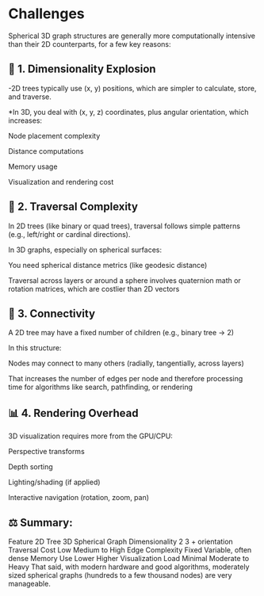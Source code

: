 # Challenges

Spherical 3D graph structures are generally more computationally intensive than their 2D counterparts, for a few key reasons:

## 🧮 1. Dimensionality Explosion

-2D trees typically use (x, y) positions, which are simpler to calculate, store, and traverse.

*In 3D, you deal with (x, y, z) coordinates, plus angular orientation, which increases:

Node placement complexity

Distance computations

Memory usage

Visualization and rendering cost

## 🔁 2. Traversal Complexity

In 2D trees (like binary or quad trees), traversal follows simple patterns (e.g., left/right or cardinal directions).

In 3D graphs, especially on spherical surfaces:

You need spherical distance metrics (like geodesic distance)

Traversal across layers or around a sphere involves quaternion math or rotation matrices, which are costlier than 2D vectors

## 🔗 3. Connectivity

A 2D tree may have a fixed number of children (e.g., binary tree → 2)

In this structure:

Nodes may connect to many others (radially, tangentially, across layers)

That increases the number of edges per node and therefore processing time for algorithms like search, pathfinding, or rendering


## 📊 4. Rendering Overhead

3D visualization requires more from the GPU/CPU:

Perspective transforms

Depth sorting

Lighting/shading (if applied)

Interactive navigation (rotation, zoom, pan)

## ⚖️ Summary:

Feature	2D Tree	3D Spherical Graph
Dimensionality	2	3 + orientation
Traversal Cost	Low	Medium to High
Edge Complexity	Fixed	Variable, often dense
Memory Use	Lower	Higher
Visualization Load	Minimal	Moderate to Heavy
That said, with modern hardware and good algorithms, moderately sized spherical graphs (hundreds to a few thousand nodes) are very manageable.
